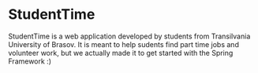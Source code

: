 # StudentTime
StudentTime is a web application developed by students from Transilvania University of Brasov. 
It is meant to help sudents find part time jobs and volunteer work, but we actually made it to get started with the Spring Framework :)
